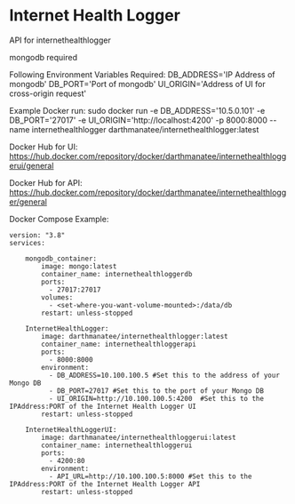 # Internet Health Logger
API for internethealthlogger

mongodb required

Following Environment Variables Required:
DB_ADDRESS='IP Address of mongodb'
DB_PORT='Port of mongodb'
UI_ORIGIN='Address of UI for cross-origin request'

Example Docker run:
sudo docker run -e DB_ADDRESS='10.5.0.101' -e DB_PORT='27017' -e UI_ORIGIN='http://localhost:4200' -p 8000:8000 --name internethealthlogger darthmanatee/internethealthlogger:latest

Docker Hub for UI:
https://hub.docker.com/repository/docker/darthmanatee/internethealthloggerui/general

Docker Hub for API:
https://hub.docker.com/repository/docker/darthmanatee/internethealthlogger/general

Docker Compose Example:
```
version: "3.8"
services:

    mongodb_container:
        image: mongo:latest
        container_name: internethealthloggerdb
        ports:
          - 27017:27017
        volumes:
          - <set-where-you-want-volume-mounted>:/data/db
        restart: unless-stopped
    
    InternetHealthLogger:
        image: darthmanatee/internethealthlogger:latest
        container_name: internethealthloggerapi
        ports:
          - 8000:8000
        environment: 
          - DB_ADDRESS=10.100.100.5 #Set this to the address of your Mongo DB
          - DB_PORT=27017 #Set this to the port of your Mongo DB
          - UI_ORIGIN=http://10.100.100.5:4200  #Set this to the IPAddress:PORT of the Internet Health Logger UI
        restart: unless-stopped

    InternetHealthLoggerUI:
        image: darthmanatee/internethealthloggerui:latest
        container_name: internethealthloggerui
        ports:
          - 4200:80
        environment:
          - API_URL=http://10.100.100.5:8000 #Set this to the IPAddress:PORT of the Internet Health Logger API
        restart: unless-stopped
```